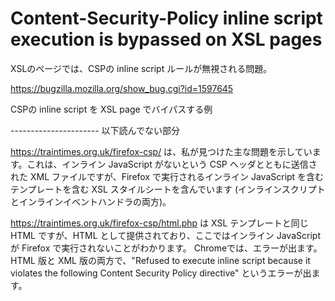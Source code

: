 # Content-Security-Policy inline script execution is bypassed on XSL pages

XSLのページでは、CSPの inline script ルールが無視される問題。

https://bugzilla.mozilla.org/show_bug.cgi?id=1597645

CSPの inline script を XSL page でバイパスする例

---------------------- 以下読んでない部分

https://traintimes.org.uk/firefox-csp/ は、私が見つけた主な問題を示しています。これは、インライン JavaScript がないという CSP ヘッダとともに送信された XML ファイルですが、Firefox で実行されるインライン JavaScript を含むテンプレートを含む XSL スタイルシートを含んでいます (インラインスクリプトとインラインイベントハンドラの両方)。

https://traintimes.org.uk/firefox-csp/html.php は XSL テンプレートと同じ HTML ですが、HTML として提供されており、ここではインライン JavaScript が Firefox で実行されないことがわかります。
Chromeでは、エラーが出ます。HTML 版と XML 版の両方で、"Refused to execute inline script because it violates the following Content Security Policy directive" というエラーが出ます。
